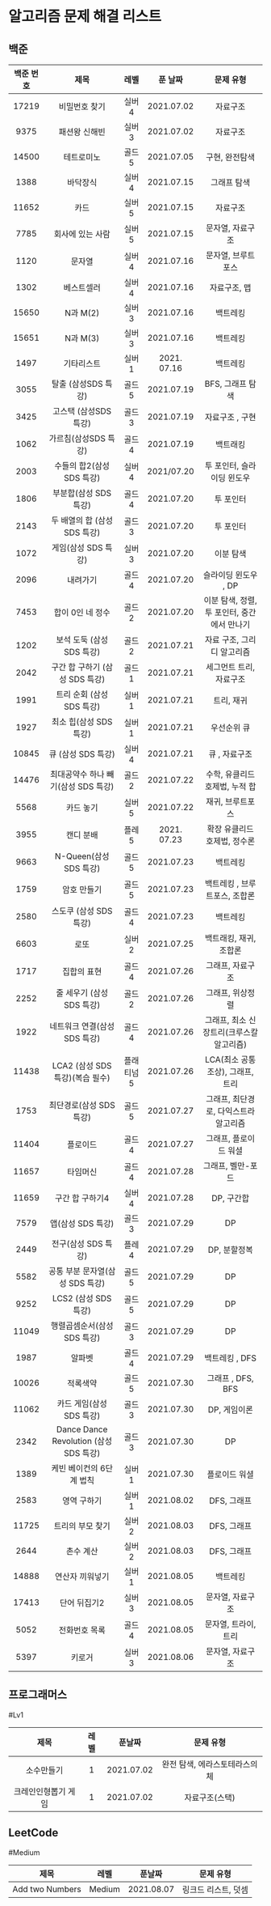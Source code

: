 알고리즘 문제 해결 리스트
===========================


백준
------------------
|백준 번호|제목|레벨|푼 날짜|문제 유형|
|:-------:|:--:|:--:|:-----:|:------:|
|17219|비밀번호 찾기 | 실버4 | 2021.07.02| 자료구조|
|9375| 패션왕 신해빈 | 실버3 | 2021.07.02 | 자료구조|
|14500| 테트로미노 | 골드 5 | 2021.07.05| 구현, 완전탐색|
|1388| 바닥장식 | 실버 4 | 2021.07.15| 그래프 탐색|
|11652| 카드 | 실버 5 | 2021.07.15 | 자료구조|
|7785| 회사에 있는 사람 | 실버 5 | 2021.07.15 | 문자열, 자료구조|
|1120| 문자열 | 실버 4 | 2021.07.16| 문자열, 브루트포스|
|1302| 베스트셀러 | 실버 4 | 2021.07.16 | 자료구조, 맵|
|15650| N과 M(2) | 실버 3 | 2021.07.16 | 백트레킹|
|15651| N과 M(3) | 실버 3 | 2021.07.16 | 백트레킹|
|1497| 기타리스트 | 실버 1 | 2021. 07.16 | 백트레킹|
|3055| 탈출 (삼성SDS 특강)| 골드 5 | 2021.07.19 | BFS, 그래프 탐색|
|3425| 고스택 (삼성SDS 특강)| 골드 3 | 2021.07.19 | 자료구조 , 구현|
|1062| 가르침(삼성SDS 특강)|골드 4 | 2021.07.19 | 백트래킹|
|2003| 수들의 합2(삼성 SDS 특강) | 실버 4 | 2021/07.20 | 투 포인터, 슬라이딩 윈도우 |
|1806 | 부분합(삼성 SDS 특강) | 골드 4 | 2021.07.20 | 투 포인터 |
|2143 | 두 배열의 합 (삼성 SDS 특강)| 골드 3 | 2021.07.20 | 투 포인터|
|1072 | 게임(삼성 SDS 특강) | 실버3 | 2021.07.20 | 이분 탐색 |
|2096| 내려가기  | 골드 4 | 2021.07.20 | 슬라이딩 윈도우 , DP|
|7453| 합이 0인 네 정수 | 골드 2 | 2021.07.20 | 이분 탐색, 정렬, 투 포인터, 중간에서 만나기|
|1202| 보석 도둑 (삼성 SDS 특강) | 골드 2 | 2021.07.21 | 자료 구조, 그리디 알고리즘 |
|2042| 구간 합 구하기 (삼성 SDS 특강) | 골드 1 | 2021.07.21 | 세그먼트 트리, 자료구조|
|1991| 트리 순회 (삼성 SDS 특강) | 실버 1 | 2021.07.21 | 트리, 재귀|
|1927| 최소 힙(삼성 SDS 특강) | 실버 1 | 2021.07.21| 우선순위 큐|
|10845 | 큐 (삼성 SDS 특강) | 실버 4 | 2021.07.21 | 큐 , 자료구조|
|14476| 최대공약수 하나 빼기(삼성 SDS 특강) | 골드 2| 2021.07.22 | 수학, 유클리드 호제법, 누적 합|
|5568| 카드 놓기 | 실버 5| 2021.07.22 | 재귀, 브루트포스 |
|3955 | 캔디 분배 | 플레 5 | 2021. 07.23 | 확장 유클리드 호제법, 정수론|
|9663| N-Queen(삼성 SDS 특강) | 골드 5| 2021.07.23 | 백트레킹 |
|1759| 암호 만들기 | 골드 5 | 2021.07.23 | 백트레킹 , 브루트포스, 조합론 |
|2580| 스도쿠 (삼성 SDS 특강) | 골드 4 | 2021.07.23 | 백트레킹 |
|6603| 로또 | 실버 2 | 2021.07.25 | 백트래킹, 재귀, 조합론|
|1717| 집합의 표현 | 골드 4 | 2021.07.26 |  그래프, 자료구조 |
|2252| 줄 세우기 (삼성 SDS 특강) |골드 2| 2021.07.26 | 그래프, 위상정렬|
|1922| 네트워크 연결(삼성 SDS 특강) |골드 4| 2021.07.26 | 그래프, 최소 신장트리(크루스칼 알고리즘)|
|11438| LCA2 (삼성 SDS 특강)(복습 필수) |플래티넘 5| 2021.07.26 | LCA(최소 공통 조상), 그래프, 트리|
|1753| 최단경로(삼성 SDS 특강) |골드 5| 2021.07.27 | 그래프, 최단경로, 다익스트라 알고리즘 |
|11404| 플로이드 |골드4 | 2021.07.27 | 그래프, 플로이드 워셜 |
|11657| 타임머신 |골드4| 2021.07.28 | 그래프, 벨만-포드 |
|11659| 구간 합 구하기4 |실버4| 2021.07.28 |DP, 구간합 |
|7579| 앱(삼성 SDS 특강) |골드 3| 2021.07.29 | DP|
|2449| 전구(삼성 SDS 특강) |플레4 |2021.07.29 | DP, 분할정복|
|5582| 공통 부분 문자열(삼성 SDS 특강) | 골드 5 | 2021.07.29 | DP|
|9252| LCS2 (삼성 SDS 특강) | 골드 5 | 2021.07.29 | DP|
|11049| 행렬곱셈순서(삼성 SDS 특강) |골드 3| 2021.07.29 | DP|
|1987| 알파벳 | 골드 4 | 2021.07.29| 백트레킹 , DFS |
|10026| 적록색약 | 골드 5 | 2021.07.30 | 그래프 , DFS, BFS|
|11062| 카드 게임(삼성 SDS 특강) |골드 3| 2021.07.30 | DP, 게임이론|
|2342| Dance Dance Revolution (삼성 SDS 특강) |골드 3| 2021.07.30 | DP|
|1389| 케빈 베이컨의 6단계 법칙 | 실버 1 | 2021.07.30 | 플로이드 워셜|
|2583| 영역 구하기 | 실버 1 | 2021.08.02 | DFS, 그래프 |
|11725| 트리의 부모 찾기 | 실버 2 | 2021.08.03 | DFS, 그래프 |
|2644| 촌수 계산 | 실버 2 | 2021.08.03 | DFS, 그래프 |
|14888| 연산자 끼워넣기 | 실버 1| 2021.08.05 | 백트레킹|
|17413| 단어 뒤집기2 | 실버 3| 2021.08.05| 문자열, 자료구조 |
|5052| 전화번호 목록 | 골드 4 | 2021.08.05| 문자열, 트라이, 트리|
|5397| 키로거 | 실버 3| 2021.08.06 | 문자열,  자료구조 |

프로그래머스
-------------------
#Lv1

|제목|레벨|푼날짜|문제 유형|
|:--:|:--:|:---:|:-------:|
|소수만들기|1|2021.07.02| 완전 탐색, 에라스토테라스의 체|
|크레인인형뽑기 게임|1 | 2021.07.02 | 자료구조(스택)|



LeetCode
-------------------
#Medium

|제목|레벨|푼날짜| 문제 유형|
|:--:|:--:|:---:|:---------:|
|Add two Numbers| Medium| 2021.08.07 | 링크드 리스트, 덧셈|
